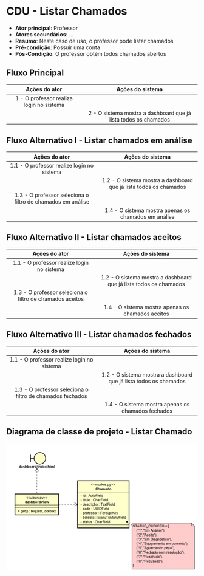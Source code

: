# CDU - Listar Chamados

- **Ator principal**: Professor
- **Atores secundários**: ...	 
- **Resumo**: Neste caso de uso, o professor pode listar chamados
- **Pré-condição**: Possuir uma conta
- **Pós-Condição**: O professor obtém todos chamados abertos

## Fluxo Principal
| Ações do ator | Ações do sistema |
| :-----------------: | :-----------------: |
| 1 - O professor realiza login no sistema || |  
| | 2 -  O sistema mostra a dashboard que já lista todos os chamados|    

## Fluxo Alternativo I - Listar chamados em análise
| Ações do ator | Ações do sistema |
| :-----------------: |:-----------------: | 
| 1.1 - O professor realize login no sistema || |  
| | 1.2 - O sistema mostra a dashboard que já lista todos os chamados | 
| 1.3 - O professor seleciona o filtro de chamados em análise | |  
| | 1.4 - O sistema mostra apenas os chamados em análise|

## Fluxo Alternativo II - Listar chamados aceitos
| Ações do ator | Ações do sistema |
| :-----------------: |:-----------------: | 
| 1.1 - O professor realize login no sistema || |  
| | 1.2 - O sistema mostra a dashboard que já lista todos os chamados | 
| 1.3 - O professor seleciona o filtro de chamados aceitos | |  
| | 1.4 - O sistema mostra apenas os chamados aceitos|

## Fluxo Alternativo III - Listar chamados fechados
| Ações do ator | Ações do sistema |
| :-----------------: |:-----------------: | 
| 1.1 - O professor realize login no sistema || |  
| | 1.2 - O sistema mostra a dashboard que já lista todos os chamados | 
| 1.3 - O professor seleciona o filtro de chamados fechados | |  
| | 1.4 - O sistema mostra apenas os chamados fechados|


## Diagrama de classe de projeto - Listar Chamado

![diagrama de classe de projeto](../imgs/cproj/listarchamado.png "Diagrama de classe de projeto - Listar Chamado")
